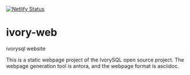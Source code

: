 [![Netlify Status](https://api.netlify.com/api/v1/badges/c412eab9-eae7-4891-b9ed-cfc30e130683/deploy-status)](https://app.netlify.com/sites/delicate-lolly-113d3b/deploys)

# ivory-web
ivorysql website

This is a static webpage project of the IvorySQL open source project. The webpage generation tool is antora, and the webpage format is asciidoc.
